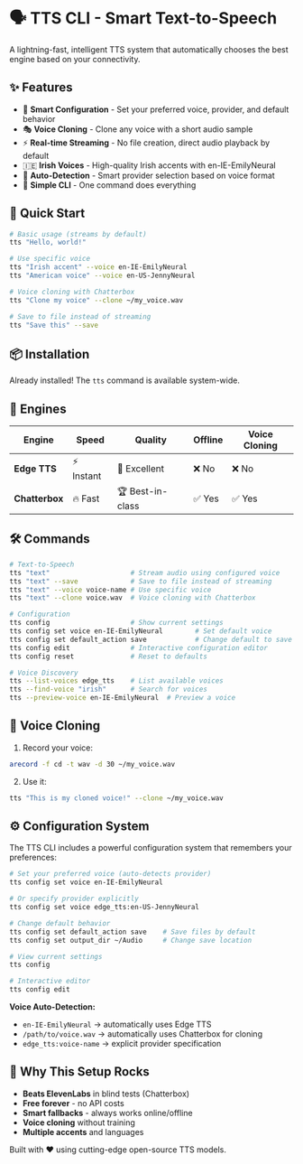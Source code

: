 # 🗣️ TTS CLI - Smart Text-to-Speech

A lightning-fast, intelligent TTS system that automatically chooses the best engine based on your connectivity.

## ✨ Features

- 🔧 **Smart Configuration** - Set your preferred voice, provider, and default behavior
- 🎭 **Voice Cloning** - Clone any voice with a short audio sample
- ⚡ **Real-time Streaming** - No file creation, direct audio playback by default
- 🇮🇪 **Irish Voices** - High-quality Irish accents with en-IE-EmilyNeural
- 🚀 **Auto-Detection** - Smart provider selection based on voice format
- 🔧 **Simple CLI** - One command does everything

## 🚀 Quick Start

```bash
# Basic usage (streams by default)
tts "Hello, world!"

# Use specific voice
tts "Irish accent" --voice en-IE-EmilyNeural
tts "American voice" --voice en-US-JennyNeural

# Voice cloning with Chatterbox
tts "Clone my voice" --clone ~/my_voice.wav

# Save to file instead of streaming
tts "Save this" --save
```

## 📦 Installation

Already installed! The `tts` command is available system-wide.

## 🎯 Engines

| Engine | Speed | Quality | Offline | Voice Cloning |
|--------|-------|---------|---------|---------------|
| **Edge TTS** | ⚡ Instant | 🌟 Excellent | ❌ No | ❌ No |
| **Chatterbox** | 🔥 Fast | 🏆 Best-in-class | ✅ Yes | ✅ Yes |

## 🛠️ Commands

```bash
# Text-to-Speech
tts "text"                    # Stream audio using configured voice
tts "text" --save             # Save to file instead of streaming
tts "text" --voice voice-name # Use specific voice
tts "text" --clone voice.wav  # Voice cloning with Chatterbox

# Configuration
tts config                    # Show current settings
tts config set voice en-IE-EmilyNeural        # Set default voice
tts config set default_action save            # Change default to save files
tts config edit               # Interactive configuration editor
tts config reset              # Reset to defaults

# Voice Discovery
tts --list-voices edge_tts    # List available voices
tts --find-voice "irish"      # Search for voices
tts --preview-voice en-IE-EmilyNeural  # Preview a voice
```

## 🎤 Voice Cloning

1. Record your voice:
```bash
arecord -f cd -t wav -d 30 ~/my_voice.wav
```

2. Use it:
```bash
tts "This is my cloned voice!" --clone ~/my_voice.wav
```

## ⚙️ Configuration System

The TTS CLI includes a powerful configuration system that remembers your preferences:

```bash
# Set your preferred voice (auto-detects provider)
tts config set voice en-IE-EmilyNeural

# Or specify provider explicitly
tts config set voice edge_tts:en-US-JennyNeural

# Change default behavior
tts config set default_action save    # Save files by default
tts config set output_dir ~/Audio     # Change save location

# View current settings
tts config

# Interactive editor
tts config edit
```

**Voice Auto-Detection:**
- `en-IE-EmilyNeural` → automatically uses Edge TTS
- `/path/to/voice.wav` → automatically uses Chatterbox for cloning
- `edge_tts:voice-name` → explicit provider specification

## 🌟 Why This Setup Rocks

- **Beats ElevenLabs** in blind tests (Chatterbox)
- **Free forever** - no API costs
- **Smart fallbacks** - always works online/offline  
- **Voice cloning** without training
- **Multiple accents** and languages

Built with ❤️ using cutting-edge open-source TTS models.
